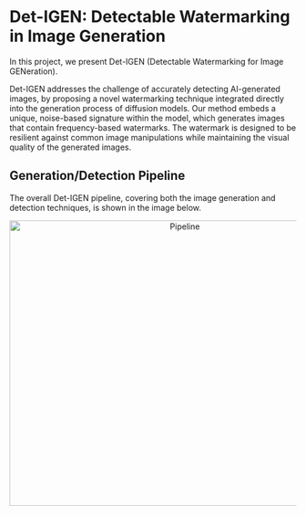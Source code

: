 # Det-IGEN: Detectable Watermarking in Image Generation


In this project, we present Det-IGEN (Detectable Watermarking for Image GENeration).

Det-IGEN addresses the challenge of accurately detecting AI-generated images, by proposing a novel watermarking technique integrated directly into the generation process of diffusion models. Our method embeds a unique, noise-based signature within the model, which generates images that contain frequency-based watermarks. The watermark is designed to be resilient against common image manipulations while maintaining the visual quality of the generated images.

## Generation/Detection Pipeline

The overall Det-IGEN pipeline, covering both the image generation and detection techniques, is shown in the image below.

<p align="center">
<img src="https://github.com/user-attachments/assets/54086d45-a766-4d21-92fd-1a8edfcd5238" alt="Pipeline" width="600" height="500">
</p>

